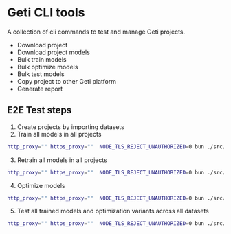# Geti CLI tools

A collection of cli commands to test and manage Geti projects.

- Download project
- Download project models
- Bulk train models
- Bulk optimize models
- Bulk test models
- Copy project to other Geti platform
- Generate report


## E2E Test steps

1. Create projects by importing datasets
2. Train all models in all projects
```bash
http_proxy="" https_proxy=""  NODE_TLS_REJECT_UNAUTHORIZED=0 bun ./src/commands/models/train-models.ts
```

3. Retrain all models in all projects
```bash
http_proxy="" https_proxy=""  NODE_TLS_REJECT_UNAUTHORIZED=0 bun ./src/commands/models/train-models.ts
```

4. Optimize models
```bash
http_proxy="" https_proxy=""  NODE_TLS_REJECT_UNAUTHORIZED=0 bun ./src/commands/models/optimize-models.ts

```

5. Test all trained models and optimization variants across all datasets
```bash
http_proxy="" https_proxy=""  NODE_TLS_REJECT_UNAUTHORIZED=0 bun ./src/commands/models/test-models.ts
```
